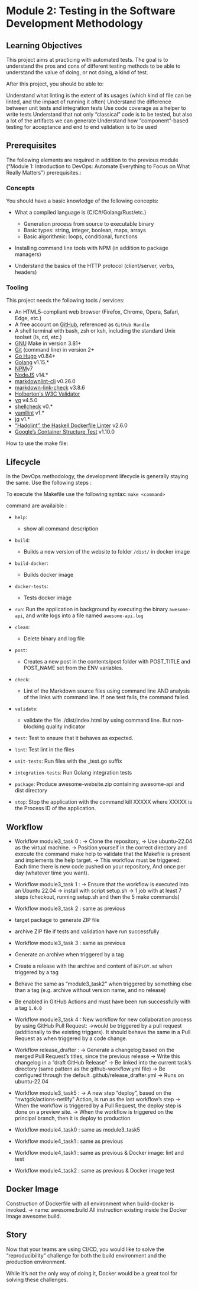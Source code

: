 # Module 2: Testing in the Software Development Methodology

## Learning Objectives

This project aims at practicing with automated tests. The goal is to understand
the pros and cons of different testing methods to be able to understand the value
of doing, or not doing, a kind of test.

After this project, you should be able to:

Understand what linting is the extent of its usages (which kind of file can be linted,
and the impact of running it often)
Understand the difference between unit tests and integration tests
Use code coverage as a helper to write tests
Understand that not only “classical” code is to be tested, but also a
lot of the artifacts we can generate
Understand how “component”-based testing for acceptance and end to end
validation is to be used

## Prerequisites

The following elements are required in addition to the previous
module (“Module 1: Introduction to DevOps:
Automate Everything to Focus on What Really Matters”) prerequisites.:

### Concepts

You should have a basic knowledge of the following concepts:

- What a compiled language is (C/C#/Golang/Rust/etc.)

  - Generation process from source to executable binary
  - Basic types: string, integer, boolean, maps, arrays
  - Basic algorithmic: loops, conditional, functions

- Installing command line tools with NPM (in addition to package managers)

- Understand the basics of the HTTP protocol (client/server, verbs, headers)

### Tooling

This project needs the following tools / services:

- An HTML5-compliant web browser (Firefox, Chrome, Opera, Safari, Edge, etc.)
- A free account on [GitHub](https://github.com/), referenced as `GitHub Handle`
- A shell terminal with bash, zsh or ksh, including the standard
  Unix toolset (ls, cd, etc.)
- [GNU](https://www.gnu.org/software/make/) Make in version 3.81+
- [Git](https://git-scm.com/book/en/v2/Getting-Started-The-Command-Line)
  (command line) in version 2+
- [Go Hugo](https://gohugo.io/) v0.84+
- [Golang](https://intranet.hbtn.io/rltoken/5ypbIenKj6LiymRm619--A) v1.15.\*
- [NPM](https://intranet.hbtn.io/rltoken/RcU82lwHHO4xEQCtWEv1sg)v7
- [NodeJS](https://intranet.hbtn.io/rltoken/XWIqoQhjv16uVWfGbCdInw) v14.\*
- [markdownlint-cli](https://intranet.hbtn.io/rltoken/hplwMW8M8BKVQyhDso0pOw) v0.26.0
- [markdown-link-check](https://intranet.hbtn.io/rltoken/BRJGBHXvkAUKt50KrFOm0A)
  v3.8.6
- [Holberton's W3C Validator](https://intranet.hbtn.io/rltoken/ll8gJ8CPoI9tfn1OTDE8rA)
- [yq](https://intranet.hbtn.io/rltoken/9wlxJjlqCE6XyPa6TQ0RsQ) v4.5.0
- [shellcheck](https://intranet.hbtn.io/rltoken/7e95a2wDfOHFQGKJqRlHgg) v0.\*
- [yamllint](https://intranet.hbtn.io/rltoken/B1BZ_C_5ANyq005Vd0LWNw) v1.\*
- [jq](https://intranet.hbtn.io/rltoken/pVjsOvuSQavip_1Y4u--4Q) v1.\*
- [“Hadolint”, the Haskell Dockerfile Linter](https://intranet.hbtn.io/rltoken/nGlz7o9eZiyOcK8YWq4nxg) v2.6.0
- [Google’s Container Structure Test](https://intranet.hbtn.io/rltoken/-xKynPTm9JMlE41n8CYtxg) v1.10.0

How to use the make file:

## Lifecycle

In the DevOps methodology, the development lifecycle is generally staying the same.
Use the following steps :

To execute the Makefile use the following syntax:
`make <command>`

command are availaible :

- `help`:

  - show all command description

- `build`:

  - Builds a new version of the website to folder `/dist/` in docker image

- `build-docker`:

  - Builds docker image

- `docker-tests`:

  - Tests docker image

- `run`: Run the application in background by executing the binary `awesome-api`,
  and write logs into a file named `awesome-api.log`

- `clean`:

  - Delete binary and log file

- `post`:

  - Creates a new post in the contents/post folder with POST_TITLE and POST_NAME
    set from the ENV variables.

- `check`:

  - Lint of the Markdown source files using command line AND
    analysis of the links with
    command line. If one test fails, the command failed.

- `validate`:

  - validate the file ./dist/index.html by using command line. But non-blocking
    quality indicator

- `test`: Test to ensure that it behaves as expected.

- `lint`: Test lint in the files

- `unit-tests`: Run files with the \_test.go suffix

- `integration-tests`: Run Golang integration tests

- `package`: Produce awesome-website.zip containing awesome-api and dist directory

- `stop`: Stop the application with the command kill XXXXX where XXXXX is the Process
  ID of the application.

## Workflow

- Workflow module3_task 0 :
  -> Clone the repository,
  -> Use ubuntu-22.04 as the virtual machine.
  -> Position yourself in the correct directory and execute the command make help to
  validate that the Makefile is present and implements the help target.
  -> This workflow must be triggered:
  Each time there is new code pushed on your repository,
  And once per day (whatever time you want).

- Workflow module3_task 1 :
  -> Ensure that the workflow is executed into an Ubuntu 22.04
  -> install with script setup.sh
  -> 1 job with at least 7 steps (checkout, running setup.sh and then the 5 make commands)

- Workflow module3_task 2 :
  same as previous
- target package to generate ZIP file
- archive ZIP file if tests and validation have run successfully

- Workflow module3_task 3 :
  same as previous
- Generate an archive when triggered by a tag
- Create a release with the archive and content of `DEPLOY.md`
  when triggered by a tag
- Behave the same as “module3_task2” when triggered by something else than a tag
  (e.g. archive without version name, and no release)
- Be enabled in GitHub Actions and must have been run successfully with a tag `1.0.0`

- Workflow module3_task 4 :
  New workflow for new collaboration process by using GitHub Pull Request:
  ->would be triggered by a pull request (additionally to the existing
  triggers). It should behave the same in a Pull Request as when triggered
  by a code change.

- Workflow release_drafter :
  -> Generate a changelog based on the merged Pull Request’s titles,
  since the previous release
  -> Write this changelog in a “draft GitHub Release”
  -> Be linked into the current task’s directory (same pattern as the
  github-workflow.yml file)
  -> Be configured through the default .github/release_drafter.yml
  -> Runs on ubuntu-22.04

- Workflow module3_task5 :
  -> A new step “deploy”, based on the “nwtgck/actions-netlify” Action, is run
  as the last workflow’s step
  -> When the workflow is triggered by a Pull Request, the deploy step is done
  on a preview site.
  -> When the workflow is triggered on the principal branch, then it is deploy to production

- Workflow module4_task0 :
  same as module3_task5

- Workflow module4_task1 :
  same as previous

- Workflow module4_task1 :
  same as previous
  & Docker image: lint and test

- Workflow module4_task2 :
  same as previous
  & Docker image test

## Docker Image

Construction of Dockerfile with all environment when build-docker is invoked.
-> name: awesome:build
All instruction existing inside the Docker Image awesome:build.

## Story

Now that your teams are using CI/CD, you would like to solve the “reproducibility”
challenge for both the build environment and the production environment.

While it’s not the only way of doing it, Docker would be a great tool for solving
these challenges.
